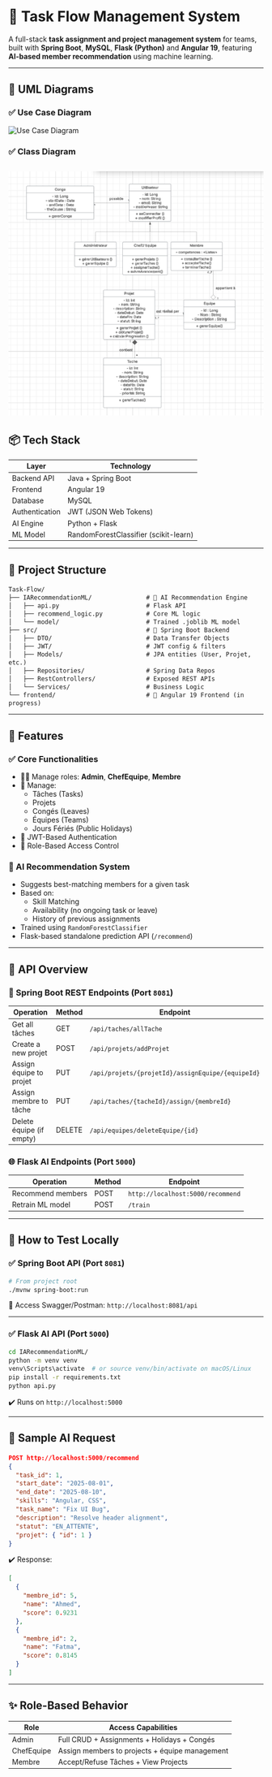 # 🧠 Task Flow Management System

A full-stack **task assignment and project management system** for teams, built with **Spring Boot**, **MySQL**, **Flask (Python)** and **Angular 19**, featuring **AI-based member recommendation** using machine learning.

---

## 📐 UML Diagrams

### ✅ Use Case Diagram  
![Use Case Diagram](/images/img)

### ✅ Class Diagram  
![Class Diagram](/images/img.png)
---

## 📦 Tech Stack

| Layer         | Technology                     |
|---------------|--------------------------------|
| Backend API   | Java + Spring Boot             |
| Frontend      | Angular 19                     |
| Database      | MySQL                          |
| Authentication| JWT (JSON Web Tokens)          |
| AI Engine     | Python + Flask                 |
| ML Model      | RandomForestClassifier (scikit-learn) |

---

## 📂 Project Structure

```
Task-Flow/
├── IARecommendationML/               # 🧠 AI Recommendation Engine
│   ├── api.py                        # Flask API
│   ├── recommend_logic.py            # Core ML logic
│   └── model/                        # Trained .joblib ML model
├── src/                              # 🔧 Spring Boot Backend
│   ├── DTO/                          # Data Transfer Objects
│   ├── JWT/                          # JWT config & filters
│   ├── Models/                       # JPA entities (User, Projet, etc.)
│   ├── Repositories/                 # Spring Data Repos
│   ├── RestControllers/              # Exposed REST APIs
│   └── Services/                     # Business Logic
└── frontend/                         # 🎨 Angular 19 Frontend (in progress)
```

---

## 📌 Features

### ✅ Core Functionalities
- 🧑‍💼 Manage roles: **Admin**, **ChefEquipe**, **Membre**
- 📅 Manage:
  - Tâches (Tasks)
  - Projets
  - Congés (Leaves)
  - Équipes (Teams)
  - Jours Fériés (Public Holidays)
- 🔐 JWT-Based Authentication
- 🎯 Role-Based Access Control

### 🧠 AI Recommendation System
- Suggests best-matching members for a given task
- Based on:
  - Skill Matching
  - Availability (no ongoing task or leave)
  - History of previous assignments
- Trained using `RandomForestClassifier`
- Flask-based standalone prediction API (`/recommend`)

---

## 🧭 API Overview

### 🔧 Spring Boot REST Endpoints (Port `8081`)

| Operation                  | Method | Endpoint                                             |
|---------------------------|--------|------------------------------------------------------|
| Get all tâches            | GET    | `/api/taches/allTache`                               |
| Create a new projet       | POST   | `/api/projets/addProjet`                             |
| Assign équipe to projet   | PUT    | `/api/projets/{projetId}/assignEquipe/{equipeId}`    |
| Assign membre to tâche    | PUT    | `/api/taches/{tacheId}/assign/{membreId}`            |
| Delete équipe (if empty)  | DELETE | `/api/equipes/deleteEquipe/{id}`                     |

### 🌐 Flask AI Endpoints (Port `5000`)

| Operation                  | Method | Endpoint                      |
|---------------------------|--------|-------------------------------|
| Recommend members         | POST   | `http://localhost:5000/recommend` |
| Retrain ML model          | POST   | `/train`                      |

---

## 🧪 How to Test Locally

### ✅ Spring Boot API (Port `8081`)
```bash
# From project root
./mvnw spring-boot:run
```
📍 Access Swagger/Postman: `http://localhost:8081/api`

---

### ✅ Flask AI API (Port `5000`)
```bash
cd IARecommendationML/
python -m venv venv
venv\Scripts\activate  # or source venv/bin/activate on macOS/Linux
pip install -r requirements.txt
python api.py
```

✔️ Runs on `http://localhost:5000`

---

## 🔁 Sample AI Request

```json
POST http://localhost:5000/recommend
{
  "task_id": 1,
  "start_date": "2025-08-01",
  "end_date": "2025-08-10",
  "skills": "Angular, CSS",
  "task_name": "Fix UI Bug",
  "description": "Resolve header alignment",
  "statut": "EN_ATTENTE",
  "projet": { "id": 1 }
}
```

✔️ Response:
```json
[
  {
    "membre_id": 5,
    "name": "Ahmed",
    "score": 0.9231
  },
  {
    "membre_id": 2,
    "name": "Fatma",
    "score": 0.8145
  }
]
```

---

## ✨ Role-Based Behavior

| Role        | Access Capabilities                                |
|-------------|----------------------------------------------------|
| Admin       | Full CRUD + Assignments + Holidays + Congés        |
| ChefEquipe  | Assign members to projects + équipe management     |
| Membre      | Accept/Refuse Tâches + View Projects               |


